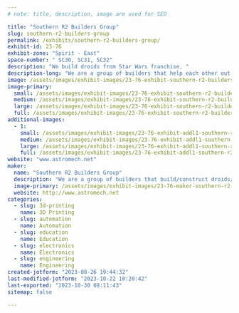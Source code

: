 ```yaml
---
# note: title, description, image are used for SEO

title: "Southern R2 Builders Group"
slug: southern-r2-builders-group
permalink: /exhibits/southern-r2-builders-group/
exhibit-id: 23-76
exhibit-zone: "Spirit - East"
space-number: " SC30, SC31, SC32"
description: "We build droids from Star Wars franchise. "
description-long: "We are a group of builders that help each other out in constructing a droid from Star Wars franchise and other Sci-Fi shows. "
image: /assets/images/exhibit-images/23-76-exhibit-southern-r2-builders-group-r2-1-large.jpg
image-primary: 
  small: /assets/images/exhibit-images/23-76-exhibit-southern-r2-builders-group-r2-1-small.jpg
  medium: /assets/images/exhibit-images/23-76-exhibit-southern-r2-builders-group-r2-1-medium.jpg
  large: /assets/images/exhibit-images/23-76-exhibit-southern-r2-builders-group-r2-1-large.jpg
  full: /assets/images/exhibit-images/23-76-exhibit-southern-r2-builders-group-r2-1-full.jpg
additional-images: 
  - 1:
    small: /assets/images/exhibit-images/23-76-exhibit-addl1-southern-r2-builders-group-r2-2-small.jpg
    medium: /assets/images/exhibit-images/23-76-exhibit-addl1-southern-r2-builders-group-r2-2-medium.jpg
    large: /assets/images/exhibit-images/23-76-exhibit-addl1-southern-r2-builders-group-r2-2-large.jpg
    full: /assets/images/exhibit-images/23-76-exhibit-addl1-southern-r2-builders-group-r2-2-full.jpg
website: "www.astromech.net"
maker: 
  name: "Southern R2 Builders Group"
  description: "We are a group of builders that build/construct droids/robots from various Sci-Fi franchises. Mainly Star Wars. We are a group that helps each other in various parts of building a droid. Our group is just part of the world wide group. "
  image-primary: /assets/images/exhibit-images/23-76-maker-southern-r2-builders-group-r2-logo-medium.png
  website: http://www.astromech.net
categories: 
  - slug: 3d-printing
    name: 3D Printing
  - slug: automation
    name: Automation
  - slug: education
    name: Education
  - slug: electronics
    name: Electronics
  - slug: engineering
    name: Engineering
created-jotform: "2023-08-26 19:44:32"
last-modified-jotform: "2023-10-22 10:20:42"
last-exported: "2023-10-30 08:11:43"
sitemap: false

---
```

